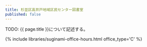 ```yaml
---
title: 杉並区高井戸地域区民センター図書室
published: false
---
```


TODO: {{ page.title }}について記述する。

{% include libraries/suginami-office-hours.html office_type='C' %}
